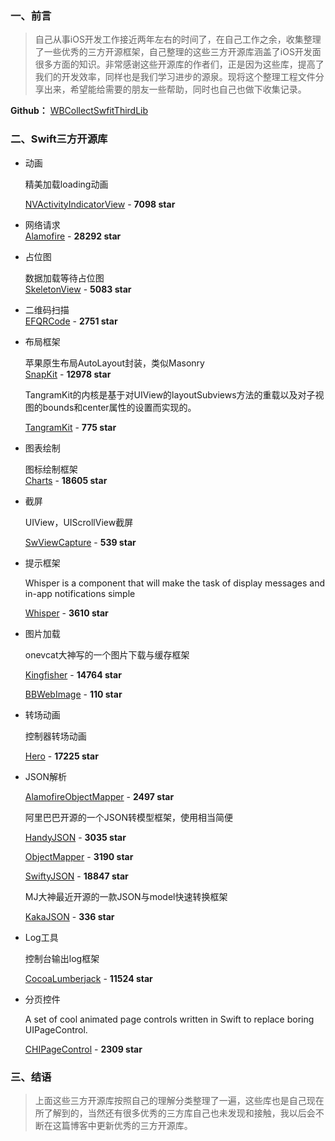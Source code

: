### 一、前言
> 自己从事iOS开发工作接近两年左右的时间了，在自己工作之余，收集整理了一些优秀的三方开源框架，自己整理的这些三方开源库涵盖了iOS开发面很多方面的知识。非常感谢这些开源库的作者们，正是因为这些库，提高了我们的开发效率，同样也是我们学习进步的源泉。现将这个整理工程文件分享出来，希望能给需要的朋友一些帮助，同时也自己也做下收集记录。

**Github：**
[WBCollectSwfitThirdLib](https://github.com/wenmobo/WBCollectSwfitThirdLib)

### 二、Swift三方开源库
- 动画  

	精美加载loading动画 
  
  [NVActivityIndicatorView](https://github.com/ninjaprox/NVActivityIndicatorView) - **7098 star**
  
- 网络请求  
  [Alamofire](https://github.com/Alamofire/Alamofire) - **28292 star**

- 占位图

  数据加载等待占位图    
  [SkeletonView](https://github.com/Juanpe/SkeletonView) - **5083 star**

- 二维码扫描    
  [EFQRCode](https://github.com/EyreFree/EFQRCode) - **2751 star**

- 布局框架

  苹果原生布局AutoLayout封装，类似Masonry  
  [SnapKit](https://github.com/SnapKit/SnapKit) - **12978 star**

  TangramKit的内核是基于对UIView的layoutSubviews方法的重载以及对子视图的bounds和center属性的设置而实现的。

  [TangramKit](https://github.com/youngsoft/TangramKit) - **775 star**

- 图表绘制

  图标绘制框架  
  [Charts](https://github.com/danielgindi/Charts) - **18605 star**

- 截屏

  UIView，UIScrollView截屏

  [SwViewCapture](https://github.com/startry/SwViewCapture) - **539 star**

- 提示框架

  Whisper is a component that will make the task of display messages and in-app notifications simple

  [Whisper](https://github.com/hyperoslo/Whisper) - **3610 star**

- 图片加载

  onevcat大神写的一个图片下载与缓存框架

  [Kingfisher](https://github.com/onevcat/Kingfisher) - **14764 star**

  [BBWebImage](https://github.com/Silence-GitHub/BBWebImage) - **110 star**

- 转场动画

  控制器转场动画

  [Hero](https://github.com/HeroTransitions/Hero) - **17225 star**

- JSON解析

  [AlamofireObjectMapper](https://github.com/tristanhimmelman/AlamofireObjectMapper) - **2497 star**

  阿里巴巴开源的一个JSON转模型框架，使用相当简便

  [HandyJSON](https://github.com/alibaba/HandyJSON) - **3035 star**

  [ObjectMapper](https://github.com/tristanhimmelman/ObjectMapper) - **3190 star**

  [SwiftyJSON](https://github.com/SwiftyJSON/SwiftyJSON) - **18847 star**

  MJ大神最近开源的一款JSON与model快速转换框架

  [KakaJSON](https://github.com/kakaopensource/KakaJSON) - **336 star**

- Log工具

  控制台输出log框架

  [CocoaLumberjack](https://github.com/CocoaLumberjack/CocoaLumberjack) - **11524 star**
  
- 分页控件

  A set of cool animated page controls written in Swift to replace boring UIPageControl.

  [CHIPageControl](https://github.com/ChiliLabs/CHIPageControl) - **2309 star**

### 三、结语
> 上面这些三方开源库按照自己的理解分类整理了一遍，这些库也是自己现在所了解到的，当然还有很多优秀的三方库自己也未发现和接触，我以后会不断在这篇博客中更新优秀的三方开源库。
